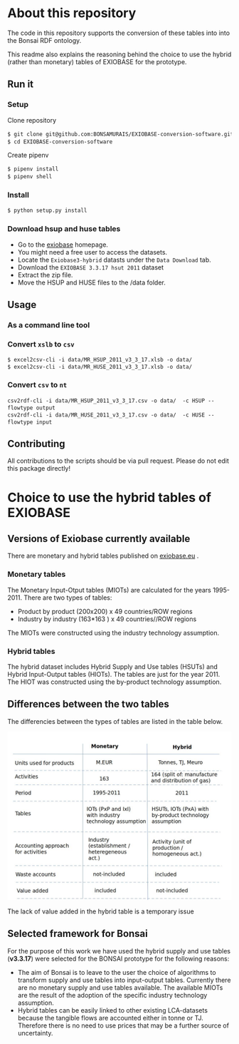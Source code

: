 # About this repository
The code in this repository supports the conversion of these tables into into the Bonsai RDF ontology.

This readme also explains the reasoning behind the choice to use the hybrid (rather than monetary) tables of EXIOBASE for the prototype.

## Run it

### Setup
Clone repository
```bash
$ git clone git@github.com:BONSAMURAIS/EXIOBASE-conversion-software.git
$ cd EXIOBASE-conversion-software
```

Create pipenv

```bash
$ pipenv install
$ pipenv shell
```

### Install
```bash
$ python setup.py install
```

### Download hsup and huse tables
* Go to the [exiobase](https://www.exiobase.eu/index.php/data-download/exiobase3hyb) homepage.  
* You might need a free user to access the datasets.  
* Locate the `Exiobase3-hybrid` datasts under the `Data Download` tab.  
* Download the `EXIOBASE 3.3.17 hsut 2011` dataset  
* Extract the zip file.  
* Move the HSUP and HUSE files to the /data folder.


## Usage
### As a command line tool
### Convert `xslb` to `csv`
```
$ excel2csv-cli -i data/MR_HSUP_2011_v3_3_17.xlsb -o data/
$ excel2csv-cli -i data/MR_HUSE_2011_v3_3_17.xlsb -o data/
```

### Convert `csv` to `nt`
```
csv2rdf-cli -i data/MR_HSUP_2011_v3_3_17.csv -o data/  -c HSUP --flowtype output
csv2rdf-cli -i data/MR_HUSE_2011_v3_3_17.csv -o data/  -c HUSE --flowtype input
```

<!---
## Run with Docker

```bash
docker build  . -t bonsai/converter -f converter.dockerfile
```

create `data` directory
Download exiobase.zip inside  `data`
unzip
remove unused files

Convert supply table to `CSV`

```
docker run --rm  -v "$PWD/data":/data bonsai/converter python3 scripts/excel2csv.py -i data/MR_HSUP_2011_v3_3_17.xlsb -o data/

docker run --rm  -v "$PWD/data":/data bonsai/converter python3 scripts/excel2csv.py -i data/MR_HUSE_2011_v3_3_17.xlsb -o data/


docker run --rm  -v "$PWD/data":/data bonsai/converter python3 scripts/csv2rdf.py -i data/MR_HUSE_2011_v3_3_17.csv -o data/  -c HUSE --flowtype input

docker run --rm  -v "$PWD/data":/data bonsai/converter python3 scripts/csv2rdf.py -i data/MR_HSUP_2011_v3_3_17.csv -o data/  -c HSUP --flowtype output
```
-->

## Contributing
All contributions to the scripts should be via pull request. 
Please do not edit this package directly!

# Choice to use the hybrid tables of EXIOBASE

## Versions of Exiobase currently available
There are monetary and hybrid tables published on [exiobase.eu](https://www.exiobase.eu/index.php/component/users/?view=login&return=aHR0cHM6Ly93d3cuZXhpb2Jhc2UuZXUvaW5kZXgucGhwL2RhdGEtZG93bmxvYWQvZXhpb2Jhc2UzaHliLzEyNS1leGlvYmFzZS0zLTMtMTctaHN1dC0yMDExL2ZpbGU=&Itemid=251) .

### Monetary tables 

The Monetary Input-Otput tables (MIOTs) are calculated for the years 1995-2011. There are two types of tables:

- Product by product (200x200) x 49 countries/ROW regions
- Industry by industry (163*163 ) x 49 countries//ROW regions

The MIOTs were constructed using the industry technology assumption.

### Hybrid tables 

The hybrid dataset includes Hybrid Supply and Use tables (HSUTs) and Hybrid Input-Output tables (HIOTs). The tables are just for the year 2011.
The HIOT was constructed using the by-product technology assumption. 

## Differences between the two tables

The differencies between the types of tables are listed in the table below.

![Table](https://github.com/BONSAMURAIS/EXIOBASE-conversion-software/blob/master/differences_exiobase_monetary_physical.jpg)

The lack of value added in the hybrid table is a temporary issue

## Selected framework for Bonsai

For the purpose of this work we have used the hybrid supply and use tables (**v3.3.17**) were selected for the BONSAI prototype for the following reasons:

- The aim of Bonsai is to leave to the user the choice of algorithms to transform supply and use tables into input-output tables. Currently there are no monetary supply and use tables available. The available MIOTs are the result of the adoption of the specific industry technology assumption. 
- Hybrid tables can be easily linked to other existing LCA-datasets because the tangible flows are accounted either in tonne or TJ. Therefore there is no need to use prices that may be a further source of uncertainty.

